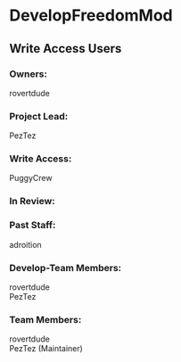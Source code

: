 # DevelopFreedomMod #  
## Write Access Users ##  
### Owners: ###  
rovertdude  

### Project Lead: ###
PezTez  

### Write Access: ###  
PuggyCrew  

### In Review: ###

### Past Staff: ###
adroition  

### Develop-Team Members: ###
rovertdude  
PezTez  

### Team Members: ###
rovertdude  
PezTez (Maintainer)  
